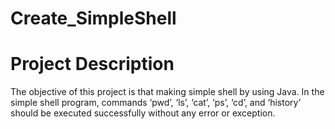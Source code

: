 # Create_SimpleShell

# Project Description
The objective of this project is that making simple shell by using Java. 
In the simple shell program, commands ‘pwd’, ‘ls’, ‘cat’, ‘ps’, ‘cd’, and ‘history’ should be executed successfully without any error or exception. 
